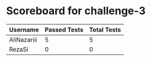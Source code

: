 # Scoreboard for challenge-3
| Username   | Passed Tests | Total Tests |
|------------|--------------|-------------|
| AliNazariii | 5 | 5 |
| RezaSi | 0 | 0 |
